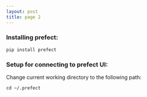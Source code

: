 ```yaml
---
layout: post
title: page 2
---
```


### Installing prefect:
```
pip install prefect
```

### Setup for connecting to prefect UI:
Change current working directory to the following path:  

```
cd ~/.prefect
```
